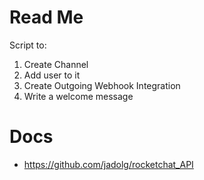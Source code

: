 # Read Me

Script to:

1. Create Channel
2. Add user to it
3. Create Outgoing Webhook Integration
4. Write a welcome message

# Docs
- https://github.com/jadolg/rocketchat_API
